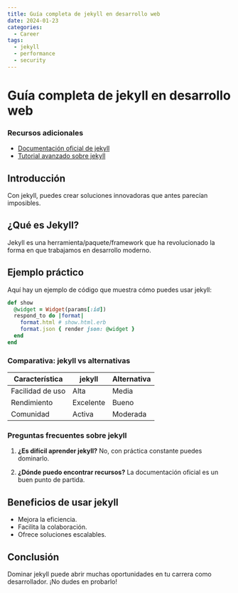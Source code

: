 ```yaml
---
title: Guía completa de jekyll en desarrollo web
date: 2024-01-23
categories: 
  - Career
tags:
  - jekyll
  - performance
  - security
---
```


# Guía completa de jekyll en desarrollo web

### Recursos adicionales

- [Documentación oficial de jekyll](https://example.com)
- [Tutorial avanzado sobre jekyll](https://example.com/tutorial)

## Introducción

Con jekyll, puedes crear soluciones innovadoras que antes parecían imposibles.

## ¿Qué es Jekyll?

Jekyll es una herramienta/paquete/framework que ha revolucionado la forma en que trabajamos en desarrollo moderno.

## Ejemplo práctico

Aquí hay un ejemplo de código que muestra cómo puedes usar jekyll:

```ruby
def show
  @widget = Widget(params[:id])
  respond_to do |format|
    format.html # show.html.erb
    format.json { render json: @widget }
  end
end
```

### Comparativa: jekyll vs alternativas

| Característica | jekyll | Alternativa |
|---------------|-------------|------------|
| Facilidad de uso | Alta | Media |
| Rendimiento | Excelente | Bueno |
| Comunidad | Activa | Moderada |

### Preguntas frecuentes sobre jekyll

1. **¿Es difícil aprender jekyll?**
   No, con práctica constante puedes dominarlo.

2. **¿Dónde puedo encontrar recursos?**
   La documentación oficial es un buen punto de partida.

## Beneficios de usar jekyll

- Mejora la eficiencia.
- Facilita la colaboración.
- Ofrece soluciones escalables.

## Conclusión

Dominar jekyll puede abrir muchas oportunidades en tu carrera como desarrollador. ¡No dudes en probarlo!